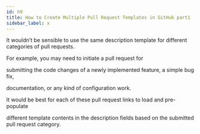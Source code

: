 ```yaml
---
id: h9
title: How to Create Multiple Pull Request Templates in GitHub part1
sidebar_label: x
---
```



It wouldn’t be sensible to use the same description template for different categories of pull requests.

For example, you may need to initiate a pull request for

submitting the code changes of a newly implemented feature, a simple bug fix,

documentation, or any kind of configuration work.


It would be best for each of these pull request links to load and pre-populate

different template contents in the description fields based on the submitted pull request category.
